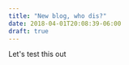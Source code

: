 ```yaml
---
title: "New blog, who dis?"
date: 2018-04-01T20:08:39-06:00
draft: true
---
```

Let's test this out
